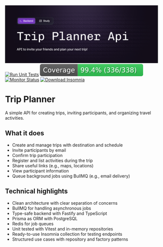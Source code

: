 ![README COVER](./img/Cover.jpg)
[![Run Unit Tests](https://github.com/Casmei/trip-planner-api/actions/workflows/run-unit-tests.yml/badge.svg)](https://github.com/Casmei/trip-planner/actions/workflows/run-unit-tests.yml)
![Unit Testing Coverage](badge.svg)
[![Monitor Status](https://kuma.kontact.com.br/api/badge/1/uptime)](https://kuma.kontact.com.br/status)
[![Download Insomnia](https://img.shields.io/badge/Insomnia-black?logo=insomnia&logoColor=5849BE)](https://github.com/Casmei/trip-planner/raw/main/insomnia.yaml)

# Trip Planner
A simple API for creating trips, inviting participants, and organizing travel activities.

## What it does
- Create and manage trips with destination and schedule
- Invite participants by email
- Confirm trip participation
- Register and list activities during the trip
- Share useful links (e.g., maps, locations)
- View participant information
- Queue background jobs using BullMQ (e.g., email delivery)

## Technical highlights
- Clean architecture with clear separation of concerns
- BullMQ for handling asynchronous jobs
- Type-safe backend with Fastify and TypeScript
- Prisma as ORM with PostgreSQL
- Redis for job queues
- Unit tested with Vitest and in-memory repositories
- Ready-to-use Insomnia collection for testing endpoints
- Structured use cases with repository and factory patterns
